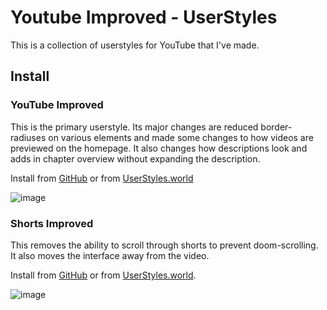 # Youtube Improved - UserStyles

This is a collection of userstyles for YouTube that I've made.

## Install

### YouTube Improved
This is the primary userstyle. Its major changes are reduced border-radiuses on various elements and made some changes to how videos are previewed on the homepage. It also changes how descriptions look and adds in chapter overview without expanding the description.

Install from [GitHub](https://github.com/Reinachan/youtube-improved-userstyle/raw/main/youtube-improved.user.css) or from [UserStyles.world](https://userstyles.world/user/reinachan)

![image](https://github.com/Reinachan/youtube-improved-userstyle/assets/16106839/47862f5d-e105-4878-8bff-641bfed325af)

### Shorts Improved
This removes the ability to scroll through shorts to prevent doom-scrolling. It also moves the interface away from the video.

Install from [GitHub]() or from [UserStyles.world](https://userstyles.world/user/reinachan).

![image](https://github.com/Reinachan/youtube-improved-userstyle/assets/16106839/c8ce0a54-befb-4aa6-b9e9-164283a375c9)

